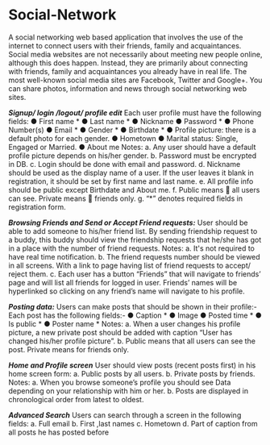 # Social-Network
A social networking web based application that involves the use of the internet to connect users with their friends, family 
and acquaintances. Social media websites are not necessarily about meeting new people online, although this does happen.
Instead, they are primarily about connecting with friends, family and acquaintances you already have in real life. 
The most well-known social media sites are Facebook, Twitter and Google+.
You can share photos, information and news through social networking web sites.

***Signup/ login /logout/ profile edit***
Each user profile must have the following fields:
● First name *
● Last name *
● Nickname
● Password *
● Phone Number(s)
● Email *
● Gender *
● Birthdate *
● Profile picture: there is a default photo for each gender.
● Hometown
● Marital status: Single, Engaged or Married.
● About me
Notes:
a. Any user should have a default profile picture depends on his/her gender.
b. Password must be encrypted in DB.
c. Login should be done with email and password.
d. Nickname should be used as the display name of a user. If the user leaves it blank in registration, it should be set 
by first name and last name.
e. All profile info should be public except Birthdate and About me.
f. Public means  all users can see. Private means  friends only.
g. “*” denotes required fields in registration form.

***Browsing Friends and Send or Accept Friend requests:***
User should be able to add someone to his/her friend list. By sending friendship request to a buddy, this buddy should view
the friendship requests that he/she has got in a place with the number of friend requests.
Notes:
a. It's not required to have real time notification.
b. The friend requests number should be viewed in all screens. With a link to page having list of friend requests to accept/ reject them.
c. Each user has a button “Friends” that will navigate to friends’ page and will list all friends for logged in user. 
Friends’ names will be hyperlinked so clicking on any friend’s name will navigate to his profile.

***Posting data:***
Users can make posts that should be shown in their profile:-
Each post has the following fields:-
● Caption *
● Image
● Posted time *
● Is public *
● Poster name *
Notes:
a. When a user changes his profile picture, a new private post should be added with caption “User has changed his/her profile picture”.
b. Public means that all users can see the post. Private means for friends only.

***Home and Profile screen***
User should view posts (recent posts first) in his home screen form:
a. Public posts by all users.
b. Private posts by friends.
Notes:
a. When you browse someone’s profile you should see Data depending on your relationship with him or her.
b. Posts are displayed in chronological order from latest to oldest.

***Advanced Search***
Users can search through a screen in the following fields:
a. Full email
b. First ,last names
c. Hometown
d. Part of caption from all posts he has posted before
